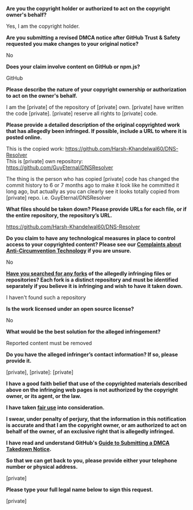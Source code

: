**Are you the copyright holder or authorized to act on the copyright owner's behalf?**

Yes, I am the copyright holder.

**Are you submitting a revised DMCA notice after GitHub Trust & Safety requested you make changes to your original notice?**

No

**Does your claim involve content on GitHub or npm.js?**

GitHub

**Please describe the nature of your copyright ownership or authorization to act on the owner's behalf.**

I am the [private] of the repository of [private] own. [private] have written the code [private]. [private] reserve all rights to [private] code.

**Please provide a detailed description of the original copyrighted work that has allegedly been infringed. If possible, include a URL to where it is posted online.**

This is the copied work: https://github.com/Harsh-Khandelwal60/DNS-Resolver  
This is [private] own repository: https://github.com/GuyEternal/DNSResolver

The thing is the person who has copied [private] code has changed the commit history to 6 or 7 months ago to make it look like he committed it long ago, but actually as you can clearly see it looks totally copied from [private] repo. i.e. GuyEternal/DNSResolver

**What files should be taken down? Please provide URLs for each file, or if the entire repository, the repository’s URL.**

https://github.com/Harsh-Khandelwal60/DNS-Resolver

**Do you claim to have any technological measures in place to control access to your copyrighted content? Please see our <a href="https://docs.github.com/articles/guide-to-submitting-a-dmca-takedown-notice#complaints-about-anti-circumvention-technology">Complaints about Anti-Circumvention Technology</a> if you are unsure.**

No

**<a href="https://docs.github.com/articles/dmca-takedown-policy#b-what-about-forks-or-whats-a-fork">Have you searched for any forks</a> of the allegedly infringing files or repositories? Each fork is a distinct repository and must be identified separately if you believe it is infringing and wish to have it taken down.**

I haven't found such a repository

**Is the work licensed under an open source license?**

No

**What would be the best solution for the alleged infringement?**

Reported content must be removed

**Do you have the alleged infringer’s contact information? If so, please provide it.**

[private], [private]: [private]

**I have a good faith belief that use of the copyrighted materials described above on the infringing web pages is not authorized by the copyright owner, or its agent, or the law.**

**I have taken <a href="https://www.lumendatabase.org/topics/22">fair use</a> into consideration.**

**I swear, under penalty of perjury, that the information in this notification is accurate and that I am the copyright owner, or am authorized to act on behalf of the owner, of an exclusive right that is allegedly infringed.**

**I have read and understand GitHub's <a href="https://docs.github.com/articles/guide-to-submitting-a-dmca-takedown-notice/">Guide to Submitting a DMCA Takedown Notice</a>.**

**So that we can get back to you, please provide either your telephone number or physical address.**

[private]

**Please type your full legal name below to sign this request.**

[private]